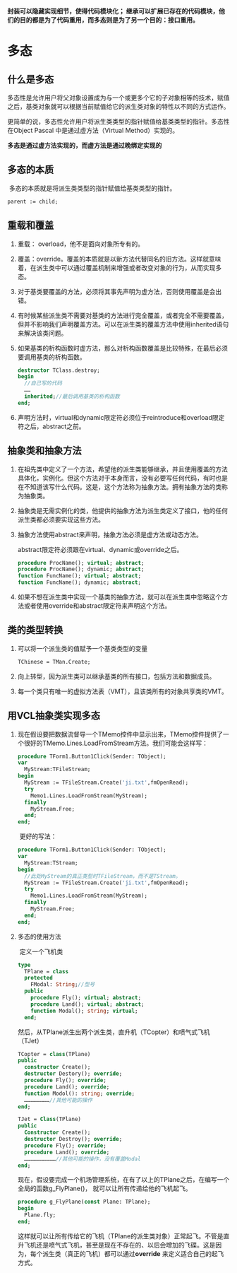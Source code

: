 **封装可以隐藏实现细节，使得代码模块化； 继承可以扩展已存在的代码模块，他们的目的都是为了代码重用，而多态则是为了另一个目的：接口重用。** 

# 多态

## 什么是多态

​		多态性是允许用户将父对象设置成为与一个或更多个它的子对象相等的技术，赋值之后，基类对象就可以根据当前赋值给它的派生类对象的特性以不同的方式运作。

​		更简单的说，多态性允许用户将派生类类型的指针赋值给基类类型的指针。多态性在Object Pascal 中是通过虚方法（Virtual Method）实现的。

**多态是通过虚方法实现的，而虚方法是通过晚绑定实现的** 

## 多态的本质

​		多态的本质就是将派生类类型的指针赋值给基类类型的指针。

```pascal
parent := child; 
```



## 重载和覆盖

1. 重载： overload，他不是面向对象所专有的。

2. 覆盖：override。覆盖的本质就是以新方法代替同名的旧方法。这样就意味着，在派生类中可以通过覆盖机制来增强或者改变对象的行为，从而实现多态。

3. 对于基类要覆盖的方法，必须将其事先声明为虚方法，否则使用覆盖是会出错。

4. 有时候某些派生类不需要对基类的方法进行完全覆盖，或者完全不需要覆盖，但并不影响我们声明覆盖方法。可以在派生类的覆盖方法中使用inherited语句来解决该类问题。

5. 如果基类的析构函数时虚方法，那么对析构函数覆盖是比较特殊，在最后必须要调用基类的析构函数。

   ```pascal
   destructor TClass.destroy;
   begin
     //自己写的代码
     ……
     inherited;//最后调用基类的析构函数
   end;
   ```

6. 声明方法时，virtual和dynamic限定符必须位于reintroduce和overload限定符之后，abstract之前。

## 抽象类和抽象方法

1. 在祖先类中定义了一个方法，希望他的派生类能够继承，并且使用覆盖的方法具体化，实例化。但这个方法对于本身而言，没有必要写任何代码，有时也是在不知道该写什么代码。这是，这个方法称为抽象方法。拥有抽象方法的类称为抽象类。

2. 抽象类是无需实例化的类，他提供的抽象方法为派生类定义了接口，他的任何派生类都必须要实现这些方法。

3. 抽象方法使用abstract来声明，抽象方法必须是虚方法或动态方法。

   abstract限定符必须跟在virtual、dynamic或override之后。

   ```pascal
   procedure ProcName(); virtual; abstract;
   procedure ProcName(); dynamic; abstract;
   function FuncName(); virtual; abstract;
   function FuncName(); dynamic; abstract;
   ```

4. 如果不想在派生类中实现一个基类的抽象方法，就可以在派生类中忽略这个方法或者使用override和abstract限定符来声明这个方法。

## 类的类型转换

1. 可以将一个派生类的值赋予一个基类类型的变量

   ```pascal
   TChinese = TMan.Create;
   ```

2. 向上转型，因为派生类可以继承基类的所有接口，包括方法和数据成员。

3. 每一个类只有唯一的虚拟方法表（VMT），且该类所有的对象共享类的VMT。


## 用VCL抽象类实现多态

1. 现在假设要把数据流督导一个TMemo控件中显示出来，TMemo控件提供了一个很好的TMemo.Lines.LoadFromStream方法。我们可能会这样写：

   ```pascal
   procedure TForm1.Button1Click(Sender: TObject);
   var
     MyStream:TFileStream;
   begin
     MyStream := TFileStream.Create('ji.txt',fmOpenRead);
     try
       Memo1.Lines.LoadFromStream(MyStream);
     finally
       MyStream.Free;
     end;
   end;
   ```

   ​		更好的写法：

   ```pascal
   procedure TForm1.Button1Click(Sender: TObject);
   var
     MyStream:TStream;
   begin
     //此处MyStream的真正类型时TFileStream，而不是TStream。
     MyStream := TFileStream.Create('ji.txt',fmOpenRead);
     try
       Memo1.Lines.LoadFromStream(MyStream);
     finally
       MyStream.Free;
     end;
   end;
   ```

2. 多态的使用方法

   ​		定义一个飞机类

   ```pascal
   type
     TPlane = class
     protected
       FModal: String;//型号
     public
       procedure Fly(); virtual; abstract;
       procedure Land(); virtual; abstract;
       function Modal(); string; virtual;
     end;
   ```

   ​		然后，从TPlane派生出两个派生类，直升机（TCopter）和喷气式飞机（TJet）

   ```pascal
   TCopter = class(TPlane)
   public
     constructor Create();
     destructor Destory(); override;
     procedure Fly(); override;
     procedure Land(); override;
     function Modol(): string; override;
     ……………………//其他可能的操作
   end;
   
   TJet = Class(TPlane)
   public
     Constructor Create();
     destructor Destroy(); override;
     procedure Fly(); override;
     procedure Land(); override;
     …………………………//其他可能的操作，没有覆盖Modal
   end;
   ```

   ​		现在，假设要完成一个机场管理系统，在有了以上的TPlane之后，在编写一个全局的函数g_FlyPlane()， 就可以让所有传递给他的飞机起飞。

   ```pascal
   procedure g_FlyPlane(const Plane: TPlane);
   begin
     Plane.fly;
   end;
   ```

   ​		这样就可以让所有传给它的飞机（TPlane的派生类对象）正常起飞。不管是直升飞机还是喷气式飞机，甚至是现在不存在的、以后会增加的飞碟。这是因为，每个派生类（真正的飞机）都可以通过**override** 来定义适合自己的起飞方式。

